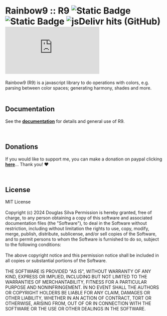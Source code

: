 # Rainbow9 :: R9 ![Static Badge](https://img.shields.io/badge/version-v1.1.0-green) ![Static Badge](https://img.shields.io/badge/license-MIT-blue) ![jsDelivr hits (GitHub)](https://img.shields.io/jsdelivr/gh/hm/hms-douglas/rainbow9) ![GitHub file size in bytes](https://img.shields.io/github/size/hms-douglas/rainbow9/dist%2Fr9.min.js?color=%23782DE6FF)

Rainbow9 (R9) is a javascript library to do operations with colors, e.g. parsing between color spaces; generating harmony, shades and more.
<br/>
<br/>

<h2>Documentation</h2>

See the [**documentation**](https://hms-douglas.github.io/rainbow9) for details and general use of R9.

<br/>
<h2>Donations</h2>

If you would like to support me, you can make a donation on paypal clicking [**here**](https://www.paypal.com/donate/?hosted_button_id=TRSNF43USQWPL)... Thank you! :heart:

<br/>
<h2>License</h2>
MIT License
<br/>
<br/>
Copyright (c) 2024 Douglas Silva
Permission is hereby granted, free of charge, to any person obtaining a copy of this software and associated documentation files (the "Software"), to deal in the Software without restriction, including without limitation the rights to use, copy, modify, merge, publish, distribute, sublicense, and/or sell copies of the Software, and to permit persons to whom the Software is furnished to do so, subject to the following conditions:
<br/>
<br/>
The above copyright notice and this permission notice shall be included in all copies or substantial portions of the Software.
<br/>
<br/>
THE SOFTWARE IS PROVIDED "AS IS", WITHOUT WARRANTY OF ANY KIND, EXPRESS OR IMPLIED, INCLUDING BUT NOT LIMITED TO THE WARRANTIES OF MERCHANTABILITY, FITNESS FOR A PARTICULAR PURPOSE AND NONINFRINGEMENT. IN NO EVENT SHALL THE AUTHORS OR COPYRIGHT HOLDERS BE LIABLE FOR ANY CLAIM, DAMAGES OR OTHER LIABILITY, WHETHER IN AN ACTION OF CONTRACT, TORT OR OTHERWISE, ARISING FROM, OUT OF OR IN CONNECTION WITH THE SOFTWARE OR THE USE OR OTHER DEALINGS IN THE SOFTWARE.
